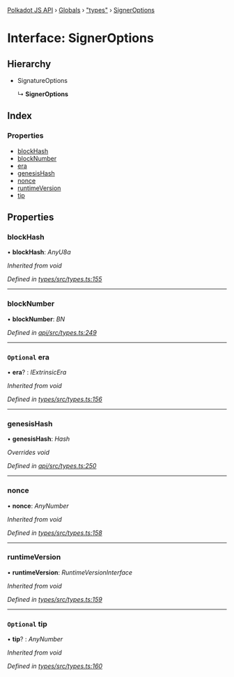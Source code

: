 [Polkadot JS API](../README.md) › [Globals](../globals.md) › ["types"](../modules/_types_.md) › [SignerOptions](_types_.signeroptions.md)

# Interface: SignerOptions

## Hierarchy

* SignatureOptions

  ↳ **SignerOptions**

## Index

### Properties

* [blockHash](_types_.signeroptions.md#blockhash)
* [blockNumber](_types_.signeroptions.md#blocknumber)
* [era](_types_.signeroptions.md#optional-era)
* [genesisHash](_types_.signeroptions.md#genesishash)
* [nonce](_types_.signeroptions.md#nonce)
* [runtimeVersion](_types_.signeroptions.md#runtimeversion)
* [tip](_types_.signeroptions.md#optional-tip)

## Properties

###  blockHash

• **blockHash**: *AnyU8a*

*Inherited from void*

*Defined in [types/src/types.ts:155](https://github.com/polkadot-js/api/blob/a695d2a5b5/packages/types/src/types.ts#L155)*

___

###  blockNumber

• **blockNumber**: *BN*

*Defined in [api/src/types.ts:249](https://github.com/polkadot-js/api/blob/a695d2a5b5/packages/api/src/types.ts#L249)*

___

### `Optional` era

• **era**? : *IExtrinsicEra*

*Inherited from void*

*Defined in [types/src/types.ts:156](https://github.com/polkadot-js/api/blob/a695d2a5b5/packages/types/src/types.ts#L156)*

___

###  genesisHash

• **genesisHash**: *Hash*

*Overrides void*

*Defined in [api/src/types.ts:250](https://github.com/polkadot-js/api/blob/a695d2a5b5/packages/api/src/types.ts#L250)*

___

###  nonce

• **nonce**: *AnyNumber*

*Inherited from void*

*Defined in [types/src/types.ts:158](https://github.com/polkadot-js/api/blob/a695d2a5b5/packages/types/src/types.ts#L158)*

___

###  runtimeVersion

• **runtimeVersion**: *RuntimeVersionInterface*

*Inherited from void*

*Defined in [types/src/types.ts:159](https://github.com/polkadot-js/api/blob/a695d2a5b5/packages/types/src/types.ts#L159)*

___

### `Optional` tip

• **tip**? : *AnyNumber*

*Inherited from void*

*Defined in [types/src/types.ts:160](https://github.com/polkadot-js/api/blob/a695d2a5b5/packages/types/src/types.ts#L160)*
